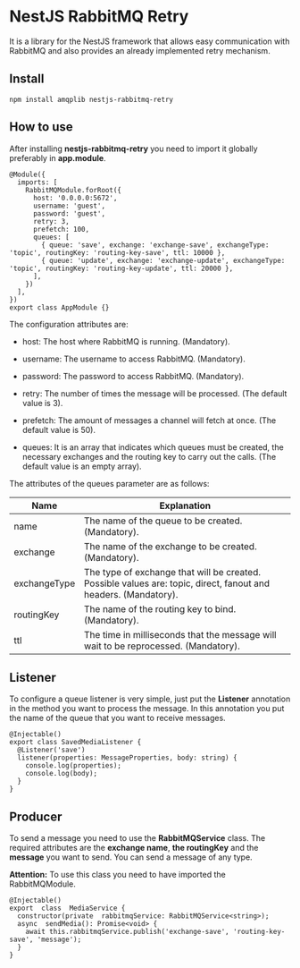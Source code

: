 # NestJS RabbitMQ Retry

It is a library for the NestJS framework that allows easy communication with RabbitMQ and also provides an already implemented retry mechanism.

## Install

```
npm install amqplib nestjs-rabbitmq-retry
```

## How to use

After installing **nestjs-rabbitmq-retry** you need to import it globally preferably in **app.module**.

```
@Module({
  imports: [
    RabbitMQModule.forRoot({
      host: '0.0.0.0:5672',
      username: 'guest',
      password: 'guest',
      retry: 3,
      prefetch: 100,
      queues: [
        { queue: 'save', exchange: 'exchange-save', exchangeType: 'topic', routingKey: 'routing-key-save', ttl: 10000 },
        { queue: 'update', exchange: 'exchange-update', exchangeType: 'topic', routingKey: 'routing-key-update', ttl: 20000 },
      ],
    })
  ],
})
export class AppModule {}
```

The configuration attributes are:

- host: The host where RabbitMQ is running. (Mandatory).

- username: The username to access RabbitMQ. (Mandatory).

- password: The password to access RabbitMQ. (Mandatory).

- retry: The number of times the message will be processed. (The default value is 3).

- prefetch: The amount of messages a channel will fetch at once. (The default value is 50).

- queues: It is an array that indicates which queues must be created, the necessary exchanges and the routing key to carry out the calls. (The default value is an empty array).

The attributes of the queues parameter are as follows:

| Name         | Explanation                                                                                                     |
| ------------ | --------------------------------------------------------------------------------------------------------------- |
| name         | The name of the queue to be created. (Mandatory).                                                               |
| exchange     | The name of the exchange to be created. (Mandatory).                                                            |
| exchangeType | The type of exchange that will be created. Possible values are: topic, direct, fanout and headers. (Mandatory). |
| routingKey   | The name of the routing key to bind. (Mandatory).                                                               |
| ttl          | The time in milliseconds that the message will wait to be reprocessed. (Mandatory).                             |

## Listener

To configure a queue listener is very simple, just put the **Listener** annotation in the method you want to process the message. In this annotation you put the name of the queue that you want to receive messages.

```
@Injectable()
export class SavedMediaListener {
  @Listener('save')
  listener(properties: MessageProperties, body: string) {
    console.log(properties);
    console.log(body);
  }
}
```

## Producer

To send a message you need to use the **RabbitMQService** class. The required attributes are the **exchange name**, **the routingKey** and the **message** you want to send. You can send a message of any type.

**Attention:** To use this class you need to have imported the RabbitMQModule.

```
@Injectable()
export  class  MediaService {
  constructor(private  rabbitmqService: RabbitMQService<string>);
  async  sendMedia(): Promise<void> {
    await this.rabbitmqService.publish('exchange-save', 'routing-key-save', 'message');
  }
}
```
